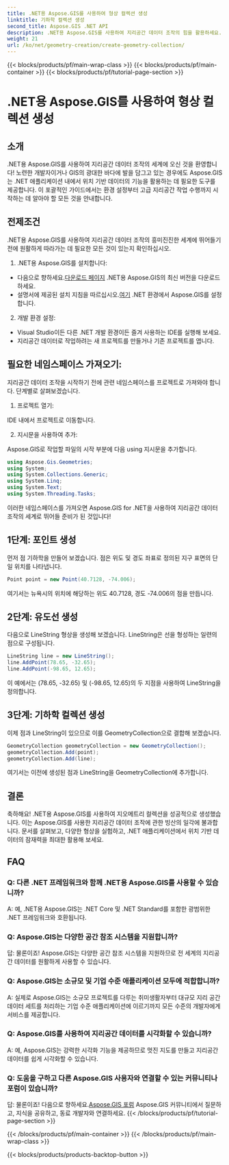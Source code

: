 ```yaml
---
title: .NET용 Aspose.GIS를 사용하여 형상 컬렉션 생성
linktitle: 기하학 컬렉션 생성
second_title: Aspose.GIS .NET API
description: .NET용 Aspose.GIS를 사용하여 지리공간 데이터 조작의 힘을 활용하세요. .NET 애플리케이션에서 위치 기반 데이터를 원활하게 생성, 시각화 및 분석합니다.
weight: 21
url: /ko/net/geometry-creation/create-geometry-collection/
---
```


{{< blocks/products/pf/main-wrap-class >}}
{{< blocks/products/pf/main-container >}}
{{< blocks/products/pf/tutorial-page-section >}}

# .NET용 Aspose.GIS를 사용하여 형상 컬렉션 생성


## 소개

.NET용 Aspose.GIS를 사용하여 지리공간 데이터 조작의 세계에 오신 것을 환영합니다! 노련한 개발자이거나 GIS의 광대한 바다에 발을 담그고 있는 경우에도 Aspose.GIS는 .NET 애플리케이션 내에서 위치 기반 데이터의 기능을 활용하는 데 필요한 도구를 제공합니다. 이 포괄적인 가이드에서는 환경 설정부터 고급 지리공간 작업 수행까지 시작하는 데 알아야 할 모든 것을 안내합니다.

## 전제조건

.NET용 Aspose.GIS를 사용하여 지리공간 데이터 조작의 흥미진진한 세계에 뛰어들기 전에 원활하게 따라가는 데 필요한 모든 것이 있는지 확인하십시오.

1. .NET용 Aspose.GIS를 설치합니다:

- 다음으로 향하세요.[다운로드 페이지](https://releases.aspose.com/gis/net/) .NET용 Aspose.GIS의 최신 버전을 다운로드하세요.
-  설명서에 제공된 설치 지침을 따르십시오.[여기](https://reference.aspose.com/gis/net/) .NET 환경에서 Aspose.GIS를 설정합니다.

2. 개발 환경 설정:

- Visual Studio이든 다른 .NET 개발 환경이든 즐겨 사용하는 IDE를 실행해 보세요.
- 지리공간 데이터로 작업하려는 새 프로젝트를 만들거나 기존 프로젝트를 엽니다.

## 필요한 네임스페이스 가져오기:

지리공간 데이터 조작을 시작하기 전에 관련 네임스페이스를 프로젝트로 가져와야 합니다. 단계별로 살펴보겠습니다.

1. 프로젝트 열기:

IDE 내에서 프로젝트로 이동합니다.

2. 지시문을 사용하여 추가:

Aspose.GIS로 작업할 파일의 시작 부분에 다음 using 지시문을 추가합니다.

```csharp
using Aspose.Gis.Geometries;
using System;
using System.Collections.Generic;
using System.Linq;
using System.Text;
using System.Threading.Tasks;
```

이러한 네임스페이스를 가져오면 Aspose.GIS for .NET을 사용하여 지리공간 데이터 조작의 세계로 뛰어들 준비가 된 것입니다!


## 1단계: 포인트 생성

먼저 점 기하학을 만들어 보겠습니다. 점은 위도 및 경도 좌표로 정의된 지구 표면의 단일 위치를 나타냅니다.

```csharp
Point point = new Point(40.7128, -74.006);
```

여기서는 뉴욕시의 위치에 해당하는 위도 40.7128, 경도 -74.006의 점을 만듭니다.

## 2단계: 유도선 생성

다음으로 LineString 형상을 생성해 보겠습니다. LineString은 선을 형성하는 일련의 점으로 구성됩니다.

```csharp
LineString line = new LineString();
line.AddPoint(78.65, -32.65);
line.AddPoint(-98.65, 12.65);
```

이 예에서는 (78.65, -32.65) 및 (-98.65, 12.65)의 두 지점을 사용하여 LineString을 정의합니다.

## 3단계: 기하학 컬렉션 생성

이제 점과 LineString이 있으므로 이를 GeometryCollection으로 결합해 보겠습니다.

```csharp
GeometryCollection geometryCollection = new GeometryCollection();
geometryCollection.Add(point);
geometryCollection.Add(line);
```

여기서는 이전에 생성된 점과 LineString을 GeometryCollection에 추가합니다.

## 결론

축하해요! .NET용 Aspose.GIS를 사용하여 지오메트리 컬렉션을 성공적으로 생성했습니다. 이는 Aspose.GIS를 사용한 지리공간 데이터 조작에 관한 빙산의 일각에 불과합니다. 문서를 살펴보고, 다양한 형상을 실험하고, .NET 애플리케이션에서 위치 기반 데이터의 잠재력을 최대한 활용해 보세요.

## FAQ

### Q: 다른 .NET 프레임워크와 함께 .NET용 Aspose.GIS를 사용할 수 있습니까?

A: 예, .NET용 Aspose.GIS는 .NET Core 및 .NET Standard를 포함한 광범위한 .NET 프레임워크와 호환됩니다.

### Q: Aspose.GIS는 다양한 공간 참조 시스템을 지원합니까?

답: 물론이죠! Aspose.GIS는 다양한 공간 참조 시스템을 지원하므로 전 세계의 지리공간 데이터를 원활하게 사용할 수 있습니다.

### Q: Aspose.GIS는 소규모 및 기업 수준 애플리케이션 모두에 적합합니까?

A: 실제로 Aspose.GIS는 소규모 프로젝트를 다루는 취미생활자부터 대규모 지리 공간 데이터 세트를 처리하는 기업 수준 애플리케이션에 이르기까지 모든 수준의 개발자에게 서비스를 제공합니다.

### Q: Aspose.GIS를 사용하여 지리공간 데이터를 시각화할 수 있습니까?

A: 예, Aspose.GIS는 강력한 시각화 기능을 제공하므로 멋진 지도를 만들고 지리공간 데이터를 쉽게 시각화할 수 있습니다.

### Q: 도움을 구하고 다른 Aspose.GIS 사용자와 연결할 수 있는 커뮤니티나 포럼이 있습니까?

 답: 물론이죠! 다음으로 향하세요.[Aspose.GIS 포럼](https://forum.aspose.com/c/gis/33) Aspose.GIS 커뮤니티에서 질문하고, 지식을 공유하고, 동료 개발자와 연결하세요.
{{< /blocks/products/pf/tutorial-page-section >}}

{{< /blocks/products/pf/main-container >}}
{{< /blocks/products/pf/main-wrap-class >}}

{{< blocks/products/products-backtop-button >}}
